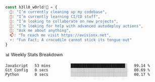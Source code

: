 ```javascript
const h3ll0_w0rld!👋 = {
  🔭: "I’m currently cleaning up my codebase",
  🌱: "I’m currently learning CI/CD stuff",
  👯: "I’m looking to collaborate on new projects",
  🤔: "I’m looking for help with advanced autodeploy actions",
  💬: "Ask me about anything",
  📫: "To reach me visit https://avisionx.net",
  ⚡: "Fun Fact; A crocodile cannot stick its tongue out"
}
```

📊 Weekly Stats Breakdown
<!--START_SECTION:waka-->
```text
JavaScript   53 mins         ████████████████████████░   99.14 % 
Git Config   0 secs          ░░░░░░░░░░░░░░░░░░░░░░░░░   00.69 % 
Python       0 secs          ░░░░░░░░░░░░░░░░░░░░░░░░░   00.17 %
```
<!--END_SECTION:waka-->
